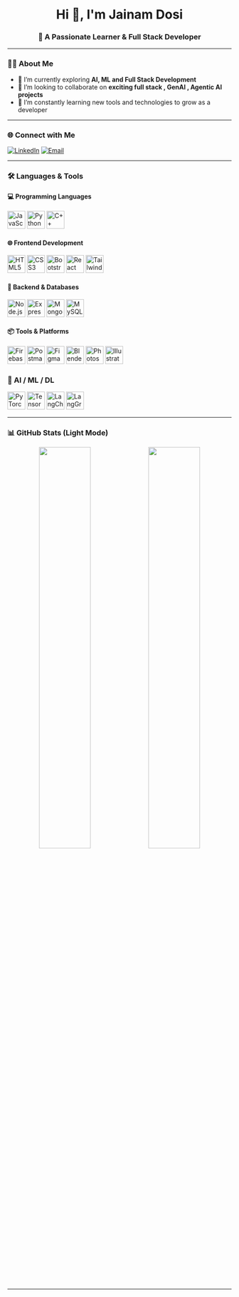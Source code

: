 <h1 align="center">Hi 👋, I'm Jainam Dosi</h1>
<h3 align="center">🚀 A Passionate Learner & Full Stack Developer</h3>

---

### 👨‍💻 About Me
- 🔭 I’m currently exploring **AI, ML and Full Stack Development**
- 👯 I’m looking to collaborate on **exciting full stack , GenAI , Agentic AI projects**
- 🌱 I’m constantly learning new tools and technologies to grow as a developer

---

### 🌐 Connect with Me
<p align="left">
  <a href="https://www.linkedin.com/in/jainam-dosi/" target="_blank"><img src="https://img.shields.io/badge/LinkedIn-blue?style=flat&logo=linkedin" alt="LinkedIn" /></a>
  <a href="dosijainamiitb@gmail.com"><img src="https://img.shields.io/badge/Gmail-red?style=flat&logo=gmail&logoColor=white" alt="Email" /></a>
  <!-- Add more social links as needed -->
</p>

---

### 🛠️ Languages & Tools

#### 💻 Programming Languages

<p>
  <img src="https://cdn.jsdelivr.net/gh/devicons/devicon/icons/javascript/javascript-original.svg" width="40" height="40" alt="JavaScript" />
  <img src="https://cdn.jsdelivr.net/gh/devicons/devicon/icons/python/python-original.svg" width="40" height="40" alt="Python" />
  <img src="https://cdn.jsdelivr.net/gh/devicons/devicon/icons/cplusplus/cplusplus-original.svg" width="40" height="40" alt="C++" />
</p>

#### 🌐 Frontend Development

<p>
  <img src="https://cdn.jsdelivr.net/gh/devicons/devicon/icons/html5/html5-original.svg" width="40" height="40" alt="HTML5" />
  <img src="https://cdn.jsdelivr.net/gh/devicons/devicon/icons/css3/css3-original.svg" width="40" height="40" alt="CSS3" />
  <img src="https://cdn.jsdelivr.net/gh/devicons/devicon/icons/bootstrap/bootstrap-plain.svg" width="40" height="40" alt="Bootstrap" />
  <img src="https://cdn.jsdelivr.net/gh/devicons/devicon/icons/react/react-original.svg" width="40" height="40" alt="React" />
  <img src="https://www.vectorlogo.zone/logos/tailwindcss/tailwindcss-icon.svg" width="40" height="40" alt="Tailwind CSS" />

</p>

#### 🔧 Backend & Databases

<p>
  <img src="https://cdn.jsdelivr.net/gh/devicons/devicon/icons/nodejs/nodejs-original.svg" width="40" height="40" alt="Node.js" />
  <img src="https://cdn.jsdelivr.net/gh/devicons/devicon/icons/express/express-original.svg" width="40" height="40" alt="Express.js" />
  <img src="https://cdn.jsdelivr.net/gh/devicons/devicon/icons/mongodb/mongodb-original.svg" width="40" height="40" alt="MongoDB" />
  <img src="https://cdn.jsdelivr.net/gh/devicons/devicon/icons/mysql/mysql-original.svg" width="40" height="40" alt="MySQL" />
</p>

#### 📦 Tools & Platforms

<p>
  <img src="https://cdn.jsdelivr.net/gh/devicons/devicon/icons/firebase/firebase-plain.svg" width="40" height="40" alt="Firebase" />
  <img src="https://cdn.jsdelivr.net/gh/devicons/devicon/icons/postman/postman-original.svg" width="40" height="40" alt="Postman" />
  <img src="https://cdn.jsdelivr.net/gh/devicons/devicon/icons/figma/figma-original.svg" width="40" height="40" alt="Figma" />
  <img src="https://cdn.jsdelivr.net/gh/devicons/devicon/icons/blender/blender-original.svg" width="40" height="40" alt="Blender" />
  <img src="https://cdn.jsdelivr.net/gh/devicons/devicon/icons/photoshop/photoshop-line.svg" width="40" height="40" alt="Photoshop" />
  <img src="https://cdn.jsdelivr.net/gh/devicons/devicon/icons/illustrator/illustrator-line.svg" width="40" height="40" alt="Illustrator" />
</p>


### 🤖 AI / ML / DL

<p>
  <img src="https://cdn.jsdelivr.net/gh/devicons/devicon/icons/pytorch/pytorch-original.svg" width="40" height="40" alt="PyTorch" />
  <img src="https://cdn.jsdelivr.net/gh/devicons/devicon/icons/tensorflow/tensorflow-original.svg" width="40" height="40" alt="TensorFlow" />
  <img src="https://raw.githubusercontent.com/langchain-ai/langchainjs/main/docs/public/logo.svg" width="40" height="40" alt="LangChain" />
  <img src="https://raw.githubusercontent.com/langchain-ai/langgraph/main/docs/public/logo.svg" width="40" height="40" alt="LangGraph" />
</p>



---

### 📊 GitHub Stats (Light Mode)

<p align="center">
  <img src="https://github-readme-stats.vercel.app/api?username=jainamdosi&show_icons=true&theme=default" width="48%" />
  <img src="https://github-readme-stats.vercel.app/api/top-langs/?username=jainamdosi&layout=compact&theme=default" width="48%" />
</p>

---
